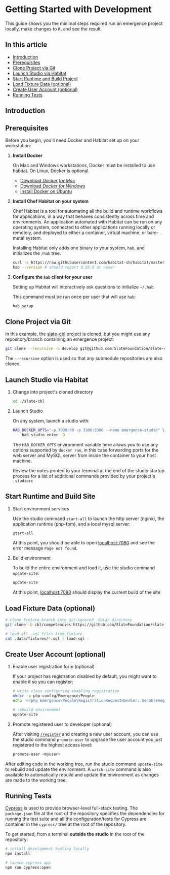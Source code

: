 # Getting Started with Development

This guide shows you the minimal steps required run an emergence project locally, make changes to it, and see the result.

## In this article

- [Introduction](#introduction)
- [Prerequisites](#prerequisites)
- [Clone Project via Git](#clone-project-via-git)
- [Launch Studio via Habitat](#launch-studio-via-habitat)
- [Start Runtime and Build Project](#start-runtime-and-build-project)
- [Load Fixture Data (optional)](#load-fixture-data-optional)
- [Create User Account (optional)](#create-user-account-optional)
- [Running Tests](#running-tests)

## Introduction

## Prerequisites

Before you begin, you'll need Docker and Habitat set up on your workstation:

1. **Install Docker**

    On Mac and Windows workstations, Docker must be installed to use habitat. On Linux, Docker is optional.

    - [Download *Docker for Mac*](https://store.docker.com/editions/community/docker-ce-desktop-mac)
    - [Download *Docker for Windows*](https://store.docker.com/editions/community/docker-ce-desktop-windows)
    - [Install Docker on Ubuntu](https://docs.docker.com/install/linux/docker-ce/ubuntu/)

2. **Install Chef Habitat on your system**

    Chef Habitat is a tool for automating all the build and runtime workflows for applications, in a way that behaves consistently across time and environments. An application automated with Habitat can be run on any operating system, connected to other applications running locally or remotely, and deployed to either a container, virtual machine, or bare-metal system.

    Installing Habitat only adds one binary to your system, `hab`, and initializes the `/hab` tree.

    ```bash
    curl -s https://raw.githubusercontent.com/habitat-sh/habitat/master/components/hab/install.sh | sudo bash
    hab --version # should report 0.85.0 or newer
    ```

3. **Configure the `hab` client for your user**

    Setting up Habitat will interactively ask questions to initialize `~/.hab`.

    This command must be run once per user that will use `hab`:

    ```bash
    hab setup
    ```

## Clone Project via Git

In this example, the [slate-cbl](https://github.com/SlateFoundation/slate-cbl) project is cloned, but you might use any repository/branch containing an emergence project:

```bash
git clone --recursive -b develop git@github.com:SlateFoundation/slate-cbl.git
```

The `--recursive` option is used so that any submodule repositories are also cloned.

## Launch Studio via Habitat

1. Change into project's cloned directory

    ```bash
    cd ./slate-cbl
    ```

1. Launch Studio

    On any system, launch a studio with:

    ```bash
    HAB_DOCKER_OPTS="-p 7080:80 -p 3306:3306 --name emergence-studio" \
        hab studio enter -D
    ```

    The `HAB_DOCKER_OPTS` environment variable here allows you to use any options supported by `docker run`, in this case forwarding ports for the web server and MySQL server from inside the container to your host machine.

    Review the notes printed to your terminal at the end of the studio startup process for a list of additional commands provided by your project's `.studiorc`

## Start Runtime and Build Site

1. Start environment services

    Use the studio command `start-all` to launch the http server (nginx), the application runtime (php-fpm), and a local mysql server:

    ```bash
    start-all
    ```

    At this point, you should be able to open [localhost:7080](http://localhost:7080) and see the error message `Page not found`.

1. Build environment

    To build the entire environment and load it, use the studio command `update-site`:

    ```bash
    update-site
    ```

    At this point, [localhost:7080](http://localhost:7080) should display the current build of the site

## Load Fixture Data (optional)

```bash
# clone fixture branch into git-ignored .data/ directory
git clone -b cbl/competencies https://github.com/SlateFoundation/slate-fixtures.git .data/fixtures

# load all .sql files from fixture
cat .data/fixtures/*.sql | load-sql -
```

## Create User Account (optional)

1. Enable user registration form (optional)

    If your project has registration disabled by default, you might want to enable it so you can register:

    ```bash
    # write class configuring enabling registration
    mkdir -p php-config/Emergence/People
    echo '<?php Emergence\People\RegistrationRequestHandler::$enableRegistration = true;' > php-config/Emergence/People/RegistrationRequestHandler.config.php

    # rebuild environment
    update-site
    ```

1. Promote registered user to developer (optional)

    After visiting [`/register`](http://localhost:7080/register) and creating a new user account, you can use the studio command `promote-user` to upgrade the user account you just registered to the highest access level:

    ```bash
    promote-user <myuser>
    ```

After editing code in the working tree, run the studio command `update-site` to rebuild and update the environment. A `watch-site` command is also available to automatically rebuild and update the environment as changes are made to the working tree.

## Running Tests

[Cypress](https://www.cypress.io/) is used to provide browser-level full-stack testing. The `package.json` file at the root of the repository specifies the dependencies for running the test suite and all the configuration/tests for Cypress are container in the `cypress/` tree at the root of the repository.

To get started, from a terminal **outside the studio** in the root of the repository:

```bash
# install development tooling locally
npm install

# launch cypress app
npm run cypress:open
```
